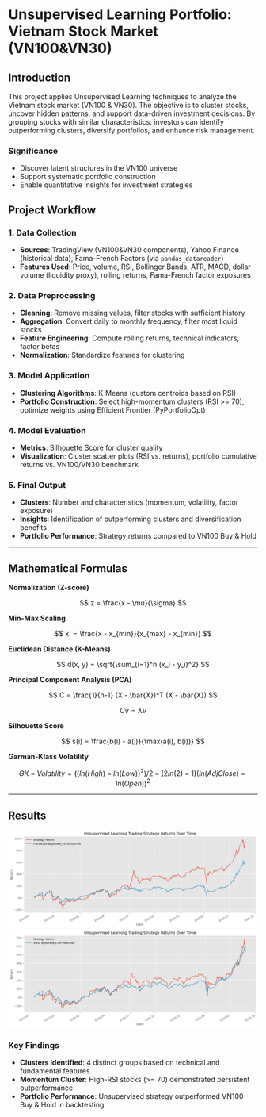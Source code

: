 # Unsupervised Learning Portfolio: Vietnam Stock Market (VN100&VN30)

## Introduction
This project applies Unsupervised Learning techniques to analyze the Vietnam stock market (VN100 & VN30). The objective is to cluster stocks, uncover hidden patterns, and support data-driven investment decisions. By grouping stocks with similar characteristics, investors can identify outperforming clusters, diversify portfolios, and enhance risk management.
### Significance
* Discover latent structures in the VN100 universe
* Support systematic portfolio construction
* Enable quantitative insights for investment strategies


## Project Workflow

### 1. Data Collection

* **Sources**: TradingView (VN100&VN30 components), Yahoo Finance (historical data), Fama-French Factors (via `pandas_datareader`)
* **Features Used**: Price, volume, RSI, Bollinger Bands, ATR, MACD, dollar volume (liquidity proxy), rolling returns, Fama-French factor exposures

### 2. Data Preprocessing

* **Cleaning**: Remove missing values, filter stocks with sufficient history
* **Aggregation**: Convert daily to monthly frequency, filter most liquid stocks
* **Feature Engineering**: Compute rolling returns, technical indicators, factor betas
* **Normalization**: Standardize features for clustering

### 3. Model Application

* **Clustering Algorithms**: K-Means (custom centroids based on RSI)
* **Portfolio Construction**: Select high-momentum clusters (RSI >= 70), optimize weights using Efficient Frontier (PyPortfolioOpt)

### 4. Model Evaluation

* **Metrics**: Silhouette Score for cluster quality
* **Visualization**: Cluster scatter plots (RSI vs. returns), portfolio cumulative returns vs. VN100/VN30 benchmark

### 5. Final Output

* **Clusters**: Number and characteristics (momentum, volatility, factor exposure)
* **Insights**: Identification of outperforming clusters and diversification benefits
* **Portfolio Performance**: Strategy returns compared to VN100 Buy & Hold

---

## Mathematical Formulas

**Normalization (Z-score)**

$$
z = \frac{x - \mu}{\sigma}
$$

**Min-Max Scaling**

$$
x' = \frac{x - x_{min}}{x_{max} - x_{min}}
$$

**Euclidean Distance (K-Means)**

$$
d(x, y) = \sqrt{\sum_{i=1}^n (x_i - y_i)^2}
$$

**Principal Component Analysis (PCA)**

$$
C = \frac{1}{n-1} (X - \bar{X})^T (X - \bar{X})
$$

$$
C v = \lambda v
$$

**Silhouette Score**

$$
s(i) = \frac{b(i) - a(i)}{\max(a(i), b(i))}
$$

**Garman-Klass Volatility**

$$
GK-Volatility = ((ln(High) - ln(Low))^2)/2 - (2ln(2)-1)(ln(AdjClose) - ln(Open))^2
$$

---

## Results
![VN100](assets/image.png)
![VN30](assets/image-1.png)

### Key Findings

* **Clusters Identified**: 4 distinct groups based on technical and fundamental features
* **Momentum Cluster**: High-RSI stocks (>= 70) demonstrated persistent outperformance
* **Portfolio Performance**: Unsupervised strategy outperformed VN100 Buy & Hold in backtesting
